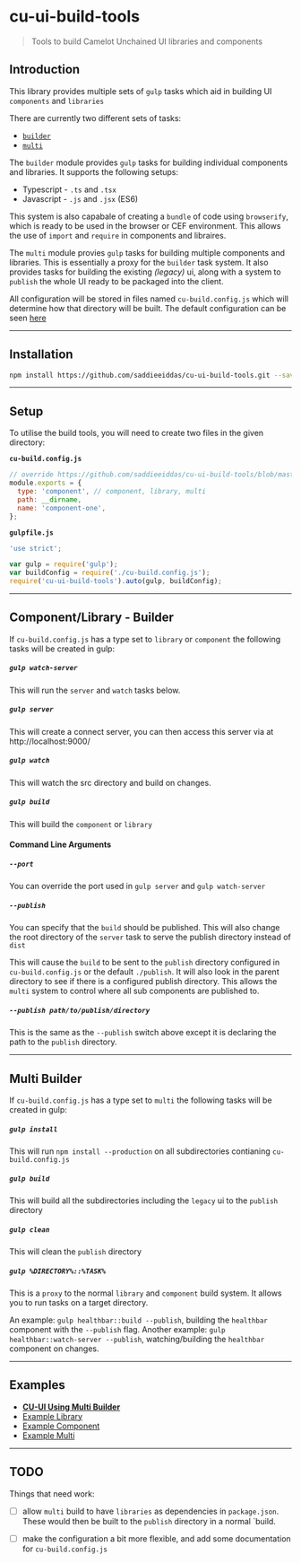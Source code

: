 cu-ui-build-tools
=================

> Tools to build Camelot Unchained UI libraries and components

Introduction
------------

This library provides multiple sets of `gulp` tasks which aid in building UI `components` and `libraries`

There are currently two different sets of tasks:

- [`builder`](https://github.com/saddieeiddas/cu-ui-build-tools/blob/master/lib/builder/builder.js)
- [`multi`](https://github.com/saddieeiddas/cu-ui-build-tools/blob/master/lib/builder/multi.js)

The `builder` module provides `gulp` tasks for building individual components and libraries. It supports the following setups:

- Typescript - `.ts` and `.tsx`
- Javascript - `.js` and `.jsx` (ES6)

This system is also capabale of creating a `bundle` of code using `browserify`, which is ready to be used in the browser or CEF environment. This allows the use of `import` and `require` in components and libraires.

The `multi` module provies `gulp` tasks for building multiple components and libraries. This is essentially a proxy for the `builder` task system. It also provides tasks for building the existing *(legacy)* ui, along with a system to `publish` the whole UI ready to be packaged into the client.

All configuration will be stored in files named `cu-build.config.js` which will determine how that directory will be built.
The default configuration can be seen [here](https://github.com/saddieeiddas/cu-ui-build-tools/blob/master/lib/util/config.js#L13)

---

Installation
------------

```sh
npm install https://github.com/saddieeiddas/cu-ui-build-tools.git --save-dev
```

---

Setup
-----

To utilise the build tools, you will need to create two files in the given directory:

**`cu-build.config.js`**

```js
// override https://github.com/saddieeiddas/cu-ui-build-tools/blob/master/lib/util/config.js
module.exports = {
  type: 'component', // component, library, multi
  path: __dirname,
  name: 'component-one',
};
```

**`gulpfile.js`**

```js
'use strict';

var gulp = require('gulp');
var buildConfig = require('./cu-build.config.js');
require('cu-ui-build-tools').auto(gulp, buildConfig);
```

---

Component/Library - Builder
---------------------------

If `cu-build.config.js` has a type set to `library` or `component` the following tasks will be created in gulp:

##### `gulp watch-server`

This will run the `server` and `watch` tasks below.

##### `gulp server`

This will create a connect server, you can then access this server via at http://localhost:9000/

##### `gulp watch`

This will watch the src directory and build on changes.

##### `gulp build`

This will build the `component` or `library`

#### Command Line Arguments

##### `--port`

You can override the port used in `gulp server` and `gulp watch-server`

##### `--publish`

You can specify that the `build` should be published. This will also change the root directory of the `server` task to serve
the publish directory instead of `dist`

This will cause the `build` to be sent to the `publish` directory configured in `cu-build.config.js` or the default `./publish`. It will also look in the parent directory to see if there is a configured publish directory.
This allows the `multi` system to control where all sub components are published to.

##### `--publish path/to/publish/directory`

This is the same as the `--publish` switch above except it is declaring the path to the `publish` directory.


---

Multi Builder
-------------

If `cu-build.config.js` has a type set to `multi` the following tasks will be created in gulp:

##### `gulp install`

This will run `npm install --production` on all subdirectories contianing `cu-build.config.js`

##### `gulp build`

This will build all the subdirectories including the `legacy` ui to the `publish` directory

##### `gulp clean`

This will clean the `publish` directory

##### `gulp %DIRECTORY%::%TASK%`

This is a `proxy` to the normal `library` and `component` build system. It allows you to run tasks on a target directory.

An example:  `gulp healthbar::build --publish`, building the `healthbar` component with the `--publish` flag.
Another example: `gulp healthbar::watch-server --publish`, watching/building the `healthbar` component on changes.

---

Examples
--------

- **[CU-UI Using Multi Builder](https://github.com/saddieeiddas/cu-ui/tree/ui-2)**
- [Example Library](https://github.com/saddieeiddas/cu-ui-boilerplate-library)
- [Example Component](https://github.com/saddieeiddas/cu-ui-boilerplate-component)
- [Example Multi](https://github.com/saddieeiddas/cu-ui-boilerplate-multi-component)


---

TODO
----

Things that need work:

- [ ] allow `multi` build to have `libraries` as dependencies in `package.json`. These would then be built to the `publish` directory in a normal `build.

- [ ] make the configuration a bit more flexible, and add some documentation for `cu-build.config.js`

